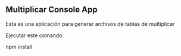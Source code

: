 

## Multiplicar Console App

Esta es una aplicación para generar archivos de tablas de multiplicar

Ejecutar este comando

npm install

